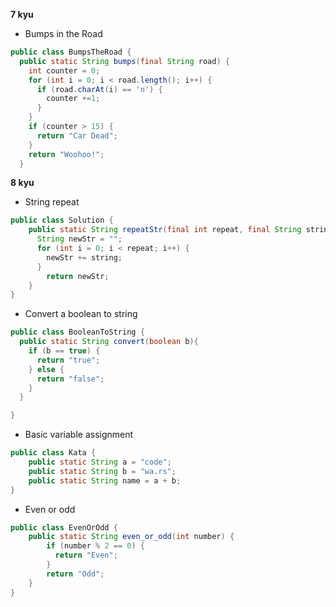 **7 kyu**
- Bumps in the Road

```java
public class BumpsTheRoad {
  public static String bumps(final String road) {
    int counter = 0;
    for (int i = 0; i < road.length(); i++) {
      if (road.charAt(i) == 'n') {
        counter +=1;
      }
    }
    if (counter > 15) {
      return "Car Dead";
    }
    return "Woohoo!";
  }
  ```
  
**8 kyu**

- String repeat
```java
public class Solution {
    public static String repeatStr(final int repeat, final String string) {
      String newStr = "";
      for (int i = 0; i < repeat; i++) {
        newStr += string;
      }
        return newStr;
    }
}

```
- Convert a boolean to string

```java
public class BooleanToString {
  public static String convert(boolean b){
    if (b == true) {
      return "true";
    } else {
      return "false";
    }
  }

}

```
- Basic variable assignment

```java
public class Kata {
    public static String a = "code";
    public static String b = "wa.rs";
    public static String name = a + b;
}

```
- Even or odd

```java
public class EvenOrOdd {
    public static String even_or_odd(int number) {
        if (number % 2 == 0) {
          return "Even";
        }
        return "Odd";
    }
}

```
